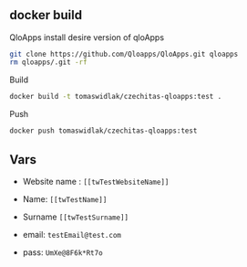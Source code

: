 # 




## docker build

QloApps
install desire version of qloApps
```bash
git clone https://github.com/Qloapps/QloApps.git qloapps
rm qloapps/.git -rf
```


Build
```bash
docker build -t tomaswidlak/czechitas-qloapps:test .
```



Push 
```bash
docker push tomaswidlak/czechitas-qloapps:test
```



## Vars

- Website name : `[[twTestWebsiteName]]`
- Name: `[[twTestName]]`
- Surname `[[twTestSurname]]`


- email: `testEmail@test.com`
- pass: `UmXe@8F6k*Rt7o`